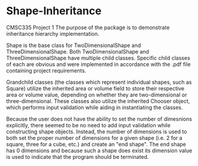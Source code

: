 # Shape-Inheritance
CMSC335 Project 1
The purpose of the package is to demonstrate inheritance hierarchy
implementation.

Shape is the base class for TwoDimensionalShape and ThreeDimensionalShape.
Both TwoDimensionalShape and ThreeDimensionalShape have multiple child classes.
Specific child classes of each are obvious and were implemented in accordance
with the .pdf file containing project requirements.

Grandchild classes (the classes which represent individual shapes,
such as Square) utilize the inherited area or volume field to store
their respective area or volume value, depending on whether they are
two-dimensional or three-dimensional.
These classes also utilize the inherited Chooser object, which performs
input validation while aiding in instantiating the classes.

Because the user does not have the ability to set the number of dimesnions
explicitly, there seemed to be no need to add input validation while
constructing shape objects. Instead, the number of dimensions is used
to both set the proper number of dimensions for a given shape (i.e. 2 for
a square, three for a cube, etc.) and create an "end shape".
The end shape has 0 dimensions and because such a shape does exist
its dimension value is used to indicate that the program should be
terminated.
